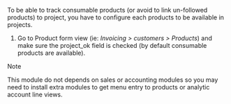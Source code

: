 To be able to track consumable products (or avoid to link un-followed
products) to project, you have to configure each products to be
available in projects.

1.  Go to Product form view (ie: *Invoicing \> customers \> Products*)
    and make sure the project_ok field is checked (by default consumable
    products are available).

> [!NOTE]
> This module do not depends on sales or accounting modules so you may
> need to install extra modules to get menu entry to products or
> analytic account line views.
